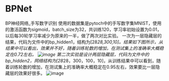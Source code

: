 # BPNet
BP神经网络_手写数字识别
使用的数据集是pytoch中的手写数字集MNIST，使用的激活函数为sigmoid，batch_size为32，共训练120，学习率初始设置为0.01，以后每30轮学习率减少为原来的一半，做了两次对比实验。
一次为一层隐藏层的结果，代码为文件中的bp_hidden1，结构为[28*28,300,10]。结果如下图所示，从结果中可以看出，效果并不好，随着训练轮数的增加，在测试集上的准确率大概稳定在0.72左右。
![image](https://user-images.githubusercontent.com/69356569/195749666-d98b66da-8bdf-4bc9-93dd-ad3cf6c0ac17.png)
第二次实验是设计两层隐藏层，代码为文件中的bp_hidden2，网络结构为[28*28，300，100，10]，从训练结果中可以看到，随着训练轮数的增加，在测试集上的准确率大概稳定在0.95左右，效果要比一层隐藏层的效果好很多。
![image](https://user-images.githubusercontent.com/69356569/195749712-debb654c-0644-4cc1-bc44-c66ddf0af7c0.png)
